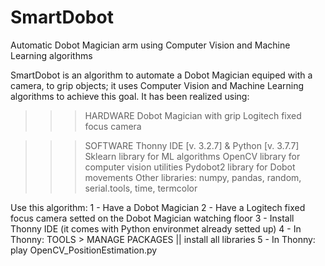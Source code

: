# SmartDobot
Automatic Dobot Magician arm using Computer Vision and Machine Learning algorithms

SmartDobot is an algorithm to automate a Dobot Magician equiped with a camera, to grip objects; it uses Computer Vision and Machine Learning algorithms to achieve this goal. It has been realized using:

>>> HARDWARE
Dobot Magician with grip
Logitech fixed focus camera

>>> SOFTWARE
Thonny IDE [v. 3.2.7] & Python [v. 3.7.7]
Sklearn library for ML algorithms
OpenCV library for computer vision utilities
Pydobot2 library for Dobot movements
Other libraries: numpy, pandas, random, serial.tools, time, termcolor

Use this algorithm:
1 - Have a Dobot Magician
2 - Have a Logitech fixed focus camera setted on the Dobot Magician watching floor
3 - Install Thonny IDE (it comes with Python environmet already setted up)
4 - In Thonny: TOOLS > MANAGE PACKAGES || install all libraries
5 - In Thonny: play OpenCV_PositionEstimation.py
